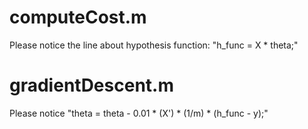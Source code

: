 # computeCost.m
Please notice the line about hypothesis function: "h_func = X * theta;"

# gradientDescent.m
Please notice "theta = theta - 0.01 * (X') * (1/m) * (h_func - y);"



